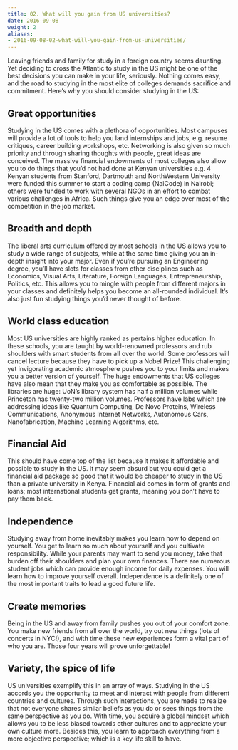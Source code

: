 ```yaml
---
title: 02. What will you gain from US universities?
date: 2016-09-08
weight: 2
aliases:
- 2016-09-08-02-what-will-you-gain-from-us-universities/
---
```


Leaving friends and family for study in a foreign country seems
daunting. Yet deciding to cross the Atlantic to study in the US might be
one of the best decisions you can make in your life, seriously. Nothing
comes easy, and the road to studying in the most elite of colleges
demands sacrifice and commitment. Here’s why you should consider
studying in the US:

## Great opportunities

Studying in the US comes with a plethora of opportunities. Most campuses
will provide a lot of tools to help you land internships and jobs, e.g.
resume critiques, career building workshops, etc. Networking is also
given so much priority and through sharing thoughts with people, great
ideas are conceived. The massive financial endowments of most colleges
also allow you to do things that you’d not had done at Kenyan
universities e.g. 4 Kenyan students from Stanford, Dartmouth and
NorthWestern University were funded this summer to start a coding camp
(NaiCode) in Nairobi; others were funded to work with several NGOs in an
effort to combat various challenges in Africa. Such things give you an
edge over most of the competition in the job market.

## Breadth and depth

The liberal arts curriculum offered by most schools in the US allows you
to study a wide range of subjects, while at the same time giving you an
in-depth insight into your major. Even if you’re pursuing an Engineering
degree, you’ll have slots for classes from other disciplines such as
Economics, Visual Arts, Literature, Foreign Languages, Entrepreneurship,
Politics, etc. This allows you to mingle with people from different
majors in your classes and definitely helps you become an all-rounded
individual. It’s also just fun studying things you’d never thought of
before.

## World class education

Most US universities are highly ranked as pertains higher education. In
these schools, you are taught by world-renowned professors and rub
shoulders with smart students from all over the world. Some professors
will cancel lecture because they have to pick up a Nobel Prize! This
challenging yet invigorating academic atmosphere pushes you to your
limits and makes you a better version of yourself. The huge endowments
that US colleges have also mean that they make you as comfortable as
possible. The libraries are huge: UoN’s library system has half a
million volumes while Princeton has twenty-two million volumes.
Professors have labs which are addressing ideas like Quantum Computing,
De Novo Proteins, Wireless Communications, Anonymous Internet Networks,
Autonomous Cars, Nanofabrication, Machine Learning Algorithms, etc.

## Financial Aid

This should have come top of the list because it makes it affordable and
possible to study in the US. It may seem absurd but you could get a
financial aid package so good that it would be cheaper to study in the
US than a private university in Kenya. Financial aid comes in form of
grants and loans; most international students get grants, meaning you
don’t have to pay them back.

## Independence

Studying away from home inevitably makes you learn how to depend on
yourself. You get to learn so much about yourself and you cultivate
responsibility. While your parents may want to send you money, take that
burden off their shoulders and plan your own finances. There are
numerous student jobs which can provide enough income for daily
expenses. You will learn how to improve yourself overall. Independence
is a definitely one of the most important traits to lead a good future
life.

## Create memories

Being in the US and away from family pushes you out of your comfort
zone. You make new friends from all over the world, try out new things
(lots of concerts in NYC!), and with time these new experiences form a
vital part of who you are. Those four years will prove unforgettable!

## Variety, the spice of life

US universities exemplify this in an array of ways. Studying in the US
accords you the opportunity to meet and interact with people from
different countries and cultures. Through such interactions, you are
made to realize that not everyone shares similar beliefs as you do or
sees things from the same perspective as you do. With time, you acquire
a global mindset which allows you to be less biased towards other
cultures and to appreciate your own culture more. Besides this, you
learn to approach everything from a more objective perspective; which is
a key life skill to have.
